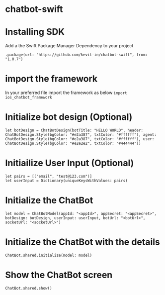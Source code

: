 # chatbot-swift

# Installing SDK
Add a the Swift Package Manager Dependency to your project

```
.package(url: "https://github.com/kevit-in/chatbot-swift", from: "1.0.7")
```

# import the framework
In your preferred file import the framework as below
```import ios_chatbot_framework```
 
# Initialize bot design (Optional)
```let botDesign = ChatBotDesign(botTitle: "HELLO WORLD", header: ChatBotDesign.Style(bgColor: "#e2a387", txtColor: "#ffffff"), agent: ChatBotDesign.Style(bgColor: "#e2a387", txtColor: "#ffffff"), user: ChatBotDesign.Style(bgColor: "#e2e2e2", txtColor: "#444444"))```

# Initiailize User Input (Optional)

```
let pairs = [("email", "test@123.com")]
let userInput = Dictionary(uniqueKeysWithValues: pairs)
```
        
# Initialize the ChatBot 
```let model = ChatBotModel(appId: "<appId>", appSecret: "<appSecret>", botDesign: botDesign, userInput: userInput, botUrl: "<botUrl>", socketUrl: "<socketUrl>")```



# Initialize the ChatBot with the details 
```ChatBot.shared.initialize(model: model)```


# Show the ChatBot screen
```ChatBot.shared.show()```
